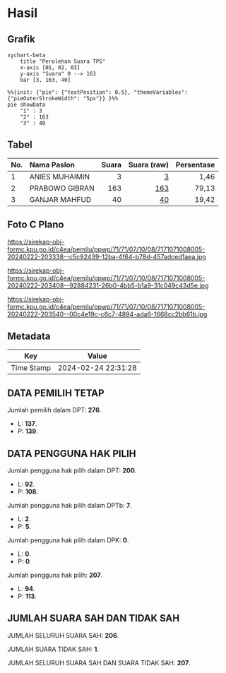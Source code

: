 # Hasil

## Grafik

```mermaid
xychart-beta
    title "Perolehan Suara TPS"
    x-axis [01, 02, 03]
    y-axis "Suara" 0 --> 163
    bar [3, 163, 40]
```

```mermaid
%%{init: {"pie": {"textPosition": 0.5}, "themeVariables": {"pieOuterStrokeWidth": "5px"}} }%%
pie showData
    "1" : 3
    "2" : 163
    "3" : 40
```

## Tabel

| No. | Nama Paslon    | Suara | Suara (raw) | Persentase |
|:--- |:-------------- | -----:| -----------:| ----------:|
| 1   | ANIES MUHAIMIN | 3     | [3][p-1]    | 1,46       |
| 2   | PRABOWO GIBRAN | 163   | [163][p-2]  | 79,13      |
| 3   | GANJAR MAHFUD  | 40    | [40][p-3]   | 19,42      |


[p-1]: https://github.com/gigit-pemilu/pemilu-2024-71-sulawesi-utara/blob/main/pilpres/hitung-suara/sub/71-sulawesi-utara/sub/71-kota-manado/sub/07-wanea/sub/1008-karombasan-utara/sub/005-tps/sub/paslon-1.txt
[p-2]: https://github.com/gigit-pemilu/pemilu-2024-71-sulawesi-utara/blob/main/pilpres/hitung-suara/sub/71-sulawesi-utara/sub/71-kota-manado/sub/07-wanea/sub/1008-karombasan-utara/sub/005-tps/sub/paslon-2.txt
[p-3]: https://github.com/gigit-pemilu/pemilu-2024-71-sulawesi-utara/blob/main/pilpres/hitung-suara/sub/71-sulawesi-utara/sub/71-kota-manado/sub/07-wanea/sub/1008-karombasan-utara/sub/005-tps/sub/paslon-3.txt

## Foto C Plano

https://sirekap-obj-formc.kpu.go.id/c4ea/pemilu/ppwp/71/71/07/10/08/7171071008005-20240222-203338--c5c92439-12ba-4f64-b78d-457adced1aea.jpg

https://sirekap-obj-formc.kpu.go.id/c4ea/pemilu/ppwp/71/71/07/10/08/7171071008005-20240222-203408--92884231-26b0-4bb5-b1a9-31c049c43d5e.jpg

https://sirekap-obj-formc.kpu.go.id/c4ea/pemilu/ppwp/71/71/07/10/08/7171071008005-20240222-203540--00c4e19c-c6c7-4894-ada6-1668cc2bb61b.jpg


## Metadata

| Key        | Value               |
| ---------- | ------------------- |
| Time Stamp | 2024-02-24 22:31:28 |


## DATA PEMILIH TETAP

Jumlah pemilih dalam DPT: **276**.
 * L: **137**.
 * P: **139**.

## DATA PENGGUNA HAK PILIH

Jumlah pengguna hak pilih dalam DPT: **200**.
 * L: **92**.
 * P: **108**.

Jumlah pengguna hak pilih dalam DPTb: **7**.
 * L: **2**.
 * P: **5**.

Jumlah pengguna hak pilih dalam DPK: **0**.
 * L: **0**.
 * P: **0**.

Jumlah pengguna hak pilih: **207**.
 * L: **94**.
 * P: **113**.

## JUMLAH SUARA SAH DAN TIDAK SAH

JUMLAH SELURUH SUARA SAH: **206**.

JUMLAH SUARA TIDAK SAH: **1**.

JUMLAH SELURUH SUARA SAH DAN SUARA TIDAK SAH: **207**.



